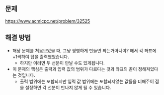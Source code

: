 ## 문제
https://www.acmicpc.net/problem/32525

## 해결 방법

- 해당 문제를 처음보았을 때, 그냥 평행하게 만들면 되는거아니야? 해서 각 좌표에 +1씩하여 답을 출력했었습니다.
  - 하지만 이러면 두 선분이 만날 수도 있게됩니다.
- 이 문제의 핵심은 출력과 입력 값의 범위가 다르다는 것과 좌표의 끝이 정해져있다는 것입니다.
  - 출력 범위에는 포함되지만 입력 값 범위에는 포함되지않는 값들을 더해주어 점을 설정하면 각 선분이 만나지 않게 될 수 있습니다.